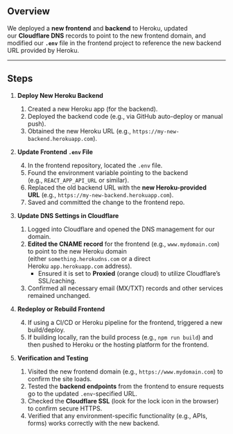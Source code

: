## Overview

We deployed a **new frontend** and **backend** to Heroku, updated our **Cloudflare DNS** records to point to the new frontend domain, and modified our **`.env`** file in the frontend project to reference the new backend URL provided by Heroku.

---

## Steps

1. **Deploy New Heroku Backend**
    
    1. Created a new Heroku app (for the backend).
    2. Deployed the backend code (e.g., via GitHub auto-deploy or manual push).
    3. Obtained the new Heroku URL (e.g., `https://my-new-backend.herokuapp.com`).
2. **Update Frontend `.env` File**
    
    4. In the frontend repository, located the `.env` file.
    5. Found the environment variable pointing to the backend (e.g., `REACT_APP_API_URL` or similar).
    6. Replaced the old backend URL with the **new Heroku-provided URL** (e.g., `https://my-new-backend.herokuapp.com`).
    7. Saved and committed the change to the frontend repo.
3. **Update DNS Settings in Cloudflare**
    
    1. Logged into Cloudflare and opened the DNS management for our domain.
    2. **Edited the CNAME record** for the frontend (e.g., `www.mydomain.com`) to point to the new Heroku domain (either `something.herokudns.com` or a direct Heroku `app.herokuapp.com` address).
        - Ensured it is set to **Proxied** (orange cloud) to utilize Cloudflare’s SSL/caching.
    3. Confirmed all necessary email (MX/TXT) records and other services remained unchanged.
4. **Redeploy or Rebuild Frontend**
    
    4. If using a CI/CD or Heroku pipeline for the frontend, triggered a new build/deploy.
    5. If building locally, ran the build process (e.g., `npm run build`) and then pushed to Heroku or the hosting platform for the frontend.
5. **Verification and Testing**
    
    1. Visited the new frontend domain (e.g., `https://www.mydomain.com`) to confirm the site loads.
    2. Tested the **backend endpoints** from the frontend to ensure requests go to the updated `.env`-specified URL.
    3. Checked the **Cloudflare SSL** (look for the lock icon in the browser) to confirm secure HTTPS.
    4. Verified that any environment-specific functionality (e.g., APIs, forms) works correctly with the new backend.